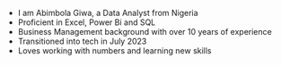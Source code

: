 - I am Abimbola Giwa, a Data Analyst from Nigeria
- Proficient in Excel, Power Bi and SQL
- Business Management background with over 10 years of experience
- Transitioned into tech in July 2023
- Loves working with numbers and learning new skills
